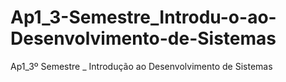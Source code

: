 # Ap1_3-Semestre_Introdu-o-ao-Desenvolvimento-de-Sistemas
Ap1_3º Semestre _ Introdução ao Desenvolvimento de Sistemas
